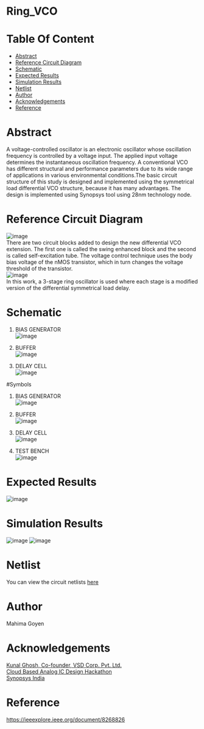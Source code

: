 # Ring_VCO <br/>

# Table Of Content <br/>
* [Abstract](https://github.com/Mahima-Goyen/Ring_VCO/edit/main/README.md#abstract-)<br/>
* [Reference Circuit Diagram](https://github.com/Mahima-Goyen/Ring_VCO/edit/main/README.md#dReference-Circuit-Diagram-)<br/>
* [Schematic](https://github.com/Mahima-Goyen/Ring_VCO/edit/main/README.md#Schematic-)<br/>
* [Expected Results](https://github.com/Mahima-Goyen/Ring_VCO/edit/main/README.md.md#Expected-Results-)<br/>
* [Simulation Results](https://github.com/Mahima-Goyen/Ring_VCO/edit/main/README.md#Simulation-Results-)<br/>
* [Netlist](https://github.com/Mahima-Goyen/Ring_VCO/edit/main/README.md#netlist)<br/>
* [Author](https://github.com/Mahima-Goyen/Ring_VCO/edit/main/README.md#author)<br/>
* [Acknowledgements](https://github.com/Mahima-Goyen/Ring_VCO/edit/main/README.md#acknowledgements-)<br/>
* [Reference](https://github.com/Mahima-Goyen/Ring_VCO/edit/main/README.md#reference-)<br/>
# Abstract<br/>
A voltage-controlled oscillator is an electronic oscillator whose oscillation frequency is controlled by a voltage input. The applied input voltage determines the instantaneous oscillation frequency. A conventional VCO has different structural and performance parameters due to its wide range of applications in various environmental conditions.The basic circuit structure of this study is designed and implemented using the symmetrical load differential VCO structure, because it has many advantages. The design is implemented using Synopsys tool using 28nm technology node. 

# Reference Circuit Diagram<br/>
![image](https://user-images.githubusercontent.com/100615611/156039758-b97fe2d3-df31-4414-80a2-adbbf0a73d95.png)<br/>
There are two circuit blocks added to design the new differential VCO extension. The first one is called the swing enhanced block and the second is called self-excitation tube.
The voltage control technique uses the body bias voltage of the nMOS transistor, which in turn changes the voltage threshold of the transistor.
<br/>
![image](https://user-images.githubusercontent.com/100615611/156039714-a9fbcf1c-9ff4-40f3-b960-41adcdeaa7e4.png)<br/>
In this work, a 3-stage ring oscillator is used where each stage is a modified version of the differential symmetrical load delay. 

# Schematic<br/>
1. BIAS GENERATOR<br/>
![image](https://user-images.githubusercontent.com/100615611/156038092-6860b2ff-21f1-4249-98bd-b2f4a02284a0.png)

2. BUFFER<br/>
![image](https://user-images.githubusercontent.com/100615611/156038179-7b9d7eec-75fd-4b44-9309-eaf4d8c5738e.png)

3. DELAY CELL<br/>
![image](https://user-images.githubusercontent.com/100615611/156038295-6f0fdbb5-7f11-469c-9573-0c8d27874c1b.png)

#Symbols<br/>
1. BIAS GENERATOR<br/>
![image](https://user-images.githubusercontent.com/100615611/156039313-e4307be1-119e-4c82-a803-251dd4bcec24.png)

2. BUFFER<br/>
![image](https://user-images.githubusercontent.com/100615611/156039223-11dfd259-751b-4050-917e-2ed1c9c075b1.png)

3. DELAY CELL<br/>
![image](https://user-images.githubusercontent.com/100615611/156039128-a4f74664-d315-4f92-97d1-2c5558417675.png)

4. TEST BENCH<br/>
![image](https://user-images.githubusercontent.com/100615611/156037769-a591f095-72a9-468d-867a-aee673031abe.png)


# Expected Results<br/>
 ![image](https://user-images.githubusercontent.com/100615611/156039589-03cb4df2-13ad-4a0a-a967-7adb32fa27a3.png)
 
# Simulation Results<br/>
![image](https://user-images.githubusercontent.com/100615611/156037458-8d2a0176-1520-4656-9c09-4add9b52e469.png)
![image](https://user-images.githubusercontent.com/100615611/156037683-b11efbf3-a1bb-4d5c-a22a-fea69efabdd8.png)
# Netlist<br/>
You can view the circuit netlists [here](https://github.com/Mahima-Goyen/Ring_VCO/blob/main/Netlist)<br/>
# Author<br/>
Mahima Goyen<br/>
# Acknowledgements <br/>
[Kunal Ghosh, Co-founder, VSD Corp. Pvt. Ltd.](https://www.linkedin.com/in/kunal-ghosh-vlsisystemdesign-com-28084836/)<br/>
[Cloud Based Analog IC Design Hackathon](https://www.iith.ac.in/events/2022/02/15/Cloud-Based-Analog-IC-Design-Hackathon/)<br/>
[Synopsys India](https://www.synopsys.com/)<br/>
# Reference <br/>
https://ieeexplore.ieee.org/document/8268826 <br/>

